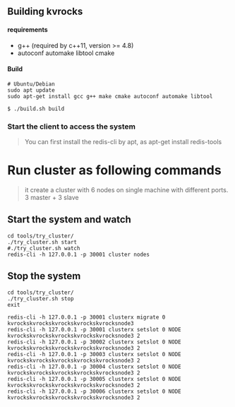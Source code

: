## Building kvrocks

#### requirements

* g++ (required by c++11, version >= 4.8)
* autoconf automake libtool cmake

#### Build

```shell
# Ubuntu/Debian
sudo apt update
sudo apt-get install gcc g++ make cmake autoconf automake libtool
```

```shell
$ ./build.sh build 
```

### Start the client to access the system

> You can first install the redis-cli by apt, as apt-get install redis-tools

# Run cluster as following commands

> it create a cluster with 6 nodes on single machine with different ports. 3 master + 3 slave

## Start the system and watch

```shell
cd tools/try_cluster/
./try_cluster.sh start
#./try_cluster.sh watch
redis-cli -h 127.0.0.1 -p 30001 cluster nodes
```

## Stop the system

```shell
cd tools/try_cluster/
./try_cluster.sh stop
exit 
```

```shell
redis-cli -h 127.0.0.1 -p 30001 clusterx migrate 0 kvrockskvrockskvrockskvrockskvrocksnode3
redis-cli -h 127.0.0.1 -p 30001 clusterx setslot 0 NODE kvrockskvrockskvrockskvrockskvrocksnode3 2  
redis-cli -h 127.0.0.1 -p 30002 clusterx setslot 0 NODE kvrockskvrockskvrockskvrockskvrocksnode3 2
redis-cli -h 127.0.0.1 -p 30003 clusterx setslot 0 NODE kvrockskvrockskvrockskvrockskvrocksnode3 2
redis-cli -h 127.0.0.1 -p 30004 clusterx setslot 0 NODE kvrockskvrockskvrockskvrockskvrocksnode3 2
redis-cli -h 127.0.0.1 -p 30005 clusterx setslot 0 NODE kvrockskvrockskvrockskvrockskvrocksnode3 2
redis-cli -h 127.0.0.1 -p 30006 clusterx setslot 0 NODE kvrockskvrockskvrockskvrockskvrocksnode3 2
```